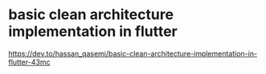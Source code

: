 #  basic clean architecture implementation in flutter

https://dev.to/hassan_qasemi/basic-clean-architecture-implementation-in-flutter-43mc
